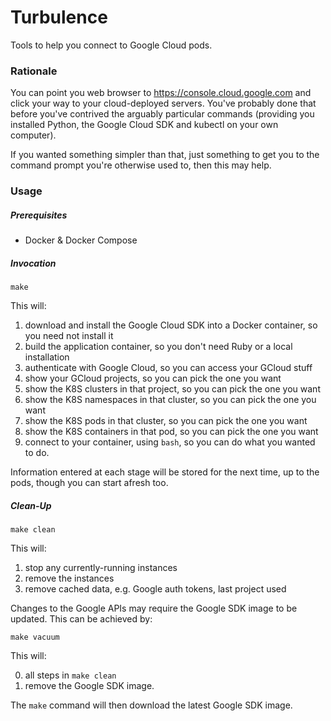 # Turbulence

Tools to help you connect to Google Cloud pods.

### Rationale

You can point you web browser to https://console.cloud.google.com and click your way to your
cloud-deployed servers. You've probably done that before you've contrived the arguably particular
commands (providing you installed Python, the Google Cloud SDK and kubectl on your own computer).

If you wanted something simpler than that, just something to get you to the command prompt you're
otherwise used to, then this may help.

### Usage

##### Prerequisites

* Docker & Docker Compose

##### Invocation

```
make
```

This will:

1. download and install the Google Cloud SDK into a Docker container, so you need not install it
2. build the application container, so you don't need Ruby or a local installation
3. authenticate with Google Cloud, so you can access your GCloud stuff
4. show your GCloud projects, so you can pick the one you want
5. show the K8S clusters in that project, so you can pick the one you want
6. show the K8S namespaces in that cluster, so you can pick the one you want
7. show the K8S pods in that cluster, so you can pick the one you want
8. show the K8S containers in that pod, so you can pick the one you want
9. connect to your container, using `bash`, so you can do what you wanted to do.

Information entered at each stage will be stored for the next time, up to the pods, though you can start afresh too.


##### Clean-Up

```
make clean
```

This will:
1. stop any currently-running instances
2. remove the instances
3. remove cached data, e.g. Google auth tokens, last project used

Changes to the Google APIs may require the Google SDK image to be updated. This can be achieved by:
```
make vacuum
```

This will:

0. all steps in `make clean`
1. remove the Google SDK image.

The `make` command will then download the latest Google SDK image.
